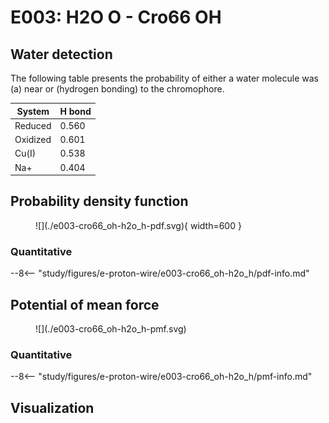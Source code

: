 # E003: H2O O - Cro66 OH

## Water detection

The following table presents the probability of either a water molecule was (a) near or (hydrogen bonding) to the chromophore.

| System | H bond |
| ------ | ------ |
| Reduced | 0.560 |
| Oxidized | 0.601 |
| Cu(I) | 0.538 |
| Na+ | 0.404 |

## Probability density function

<figure markdown>
![](./e003-cro66_oh-h2o_h-pdf.svg){ width=600 }
</figure>

### Quantitative

--8<-- "study/figures/e-proton-wire/e003-cro66_oh-h2o_h/pdf-info.md"

## Potential of mean force

<figure markdown>
![](./e003-cro66_oh-h2o_h-pmf.svg)
</figure>

### Quantitative

--8<-- "study/figures/e-proton-wire/e003-cro66_oh-h2o_h/pmf-info.md"

## Visualization

<div id="reduced-view" class="mol-container"></div>
<script>
document.addEventListener('DOMContentLoaded', (event) => {
    const viewer = molstar.Viewer.create('reduced-view', {
        layoutIsExpanded: false,
        layoutShowControls: false,
        layoutShowRemoteState: false,
        layoutShowSequence: true,
        layoutShowLog: false,
        layoutShowLeftPanel: false,
        viewportShowExpand: true,
        viewportShowSelectionMode: true,
        viewportShowAnimation: false,
        pdbProvider: 'rcsb',
    }).then(viewer => {
        // viewer.loadStructureFromUrl("/analysis/005-rogfp-glh-md/data/traj/frame_106403.pdb", "pdb");
        viewer.loadSnapshotFromUrl("/misc/002-molstar-states/reduced-example.molj", "molj");
    });
});
</script>

